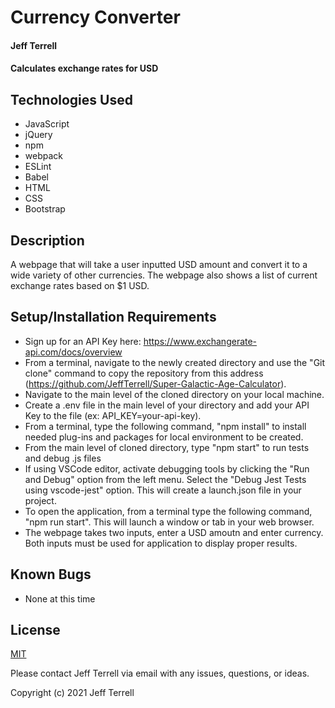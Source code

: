 # Currency Converter

#### Jeff Terrell

#### Calculates exchange rates for USD

## Technologies Used

* JavaScript
* jQuery
* npm
* webpack
* ESLint
* Babel
* HTML
* CSS
* Bootstrap

## Description

A webpage that will take a user inputted USD amount and convert it to a wide variety of other currencies. The webpage also shows a list of current exchange rates based on $1 USD.

## Setup/Installation Requirements

* Sign up for an API Key here: https://www.exchangerate-api.com/docs/overview
* From a terminal, navigate to the newly created directory and use the "Git clone" command to copy the repository from this address (https://github.com/JeffTerrell/Super-Galactic-Age-Calculator).
* Navigate to the main level of the cloned directory on your local machine.
* Create a .env file in the main level of your directory and add your API Key to the file (ex: API_KEY=your-api-key).
* From a terminal, type the following command, "npm install" to install needed plug-ins and packages for local environment to be created.
* From the main level of cloned directory, type "npm start" to run tests and debug .js files
* If using VSCode editor, activate debugging tools by clicking the "Run and Debug" option from the left menu. Select the "Debug Jest Tests using vscode-jest" option. This will create a launch.json file in your project.
* To open the application, from a terminal type the following command, "npm run start". This will launch a window or tab in your web browser.
* The webpage takes two inputs, enter a USD amoutn and enter currency. Both inputs must be used for application to display proper results.

## Known Bugs

* None at this time

## License

[MIT](https://opensource.org/licenses/MIT)

Please contact Jeff Terrell via email with any issues, questions, or ideas.

Copyright (c) 2021 Jeff Terrell